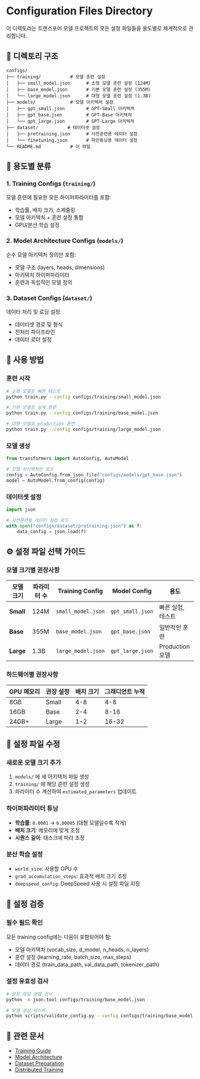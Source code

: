 # Configuration Files Directory

이 디렉토리는 트랜스포머 모델 프로젝트의 모든 설정 파일들을 용도별로 체계적으로 관리합니다.

## 📁 디렉토리 구조

```
configs/
├── training/           # 모델 훈련 설정
│   ├── small_model.json      # 소형 모델 훈련 설정 (124M)
│   ├── base_model.json       # 기본 모델 훈련 설정 (355M)
│   └── large_model.json      # 대형 모델 훈련 설정 (1.3B)
├── models/             # 모델 아키텍처 설정
│   ├── gpt_small.json        # GPT-Small 아키텍처
│   ├── gpt_base.json         # GPT-Base 아키텍처
│   └── gpt_large.json        # GPT-Large 아키텍처
├── dataset/           # 데이터셋 설정
│   ├── pretraining.json      # 사전훈련용 데이터 설정
│   └── finetuning.json       # 파인튜닝용 데이터 설정
└── README.md           # 이 파일
```

## 🎯 용도별 분류

### 1. **Training Configs** (`training/`)
모델 훈련에 필요한 모든 하이퍼파라미터를 포함:
- 학습률, 배치 크기, 스케줄링
- 모델 아키텍처 + 훈련 설정 통합
- GPU/분산 학습 설정

### 2. **Model Architecture Configs** (`models/`)
순수 모델 아키텍처 정의만 포함:
- 모델 구조 (layers, heads, dimensions)
- 아키텍처 하이퍼파라미터
- 훈련과 독립적인 모델 정의

### 3. **Dataset Configs** (`dataset/`)
데이터 처리 및 로딩 설정:
- 데이터셋 경로 및 형식
- 전처리 파이프라인
- 데이터 로더 설정

## 🚀 사용 방법

### 훈련 시작
```bash
# 소형 모델로 빠른 테스트
python train.py --config configs/training/small_model.json

# 기본 모델로 실제 훈련
python train.py --config configs/training/base_model.json

# 대형 모델로 production 훈련
python train.py --config configs/training/large_model.json
```

### 모델 생성
```python
from transformers import AutoConfig, AutoModel

# 모델 아키텍처만 로드
config = AutoConfig.from_json_file("configs/models/gpt_base.json")
model = AutoModel.from_config(config)
```

### 데이터셋 설정
```python
import json

# 사전훈련용 데이터 설정 로드
with open("configs/dataset/pretraining.json") as f:
    data_config = json.load(f)
```

## ⚙️ 설정 파일 선택 가이드

### 모델 크기별 권장사항

| 모델 크기 | 파라미터 수 | Training Config | Model Config | 용도 |
|----------|------------|----------------|---------------|------|
| **Small** | 124M | `small_model.json` | `gpt_small.json` | 빠른 실험, 테스트 |
| **Base** | 355M | `base_model.json` | `gpt_base.json` | 일반적인 훈련 |
| **Large** | 1.3B | `large_model.json` | `gpt_large.json` | Production 모델 |

### 하드웨어별 권장사항

| GPU 메모리 | 권장 설정 | 배치 크기 | 그래디언트 누적 |
|-----------|----------|----------|----------------|
| 8GB | Small | 4-8 | 4-8 |
| 16GB | Base | 2-4 | 8-16 |
| 24GB+ | Large | 1-2 | 16-32 |

## 🔧 설정 파일 수정

### 새로운 모델 크기 추가
1. `models/` 에 새 아키텍처 파일 생성
2. `training/` 에 해당 훈련 설정 생성
3. 파라미터 수 계산하여 `estimated_parameters` 업데이트

### 하이퍼파라미터 튜닝
- **학습률**: `0.0001` → `0.00005` (대형 모델일수록 작게)
- **배치 크기**: 메모리에 맞게 조정
- **시퀀스 길이**: 태스크에 따라 조정

### 분산 학습 설정
- `world_size`: 사용할 GPU 수
- `grad_accumulation_steps`: 효과적 배치 크기 조정
- `deepspeed_config`: DeepSpeed 사용 시 설정 파일 지정

## 📝 설정 검증

### 필수 필드 확인
모든 training config에는 다음이 포함되어야 함:
- 모델 아키텍처 (vocab_size, d_model, n_heads, n_layers)
- 훈련 설정 (learning_rate, batch_size, max_steps)
- 데이터 경로 (train_data_path, val_data_path, tokenizer_path)

### 설정 유효성 검사
```bash
# 설정 파일 문법 검사
python -m json.tool configs/training/base_model.json

# 모델 생성 테스트
python scripts/validate_config.py --config configs/training/base_model.json
```

## 🔗 관련 문서

- [Training Guide](../docs/training.md)
- [Model Architecture](../docs/models.md)
- [Dataset Preparation](../common/scripts/dataset/README.md)
- [Distributed Training](../docs/distributed.md) 